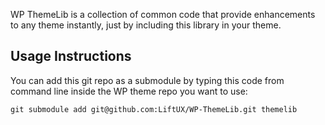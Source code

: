 WP ThemeLib is a collection of common code that provide enhancements to any theme instantly, just by including this library in your theme.

## Usage Instructions

You can add this git repo as a submodule by typing this code from command line inside the WP theme repo you want to use:

	git submodule add git@github.com:LiftUX/WP-ThemeLib.git themelib


